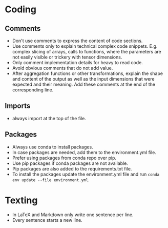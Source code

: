 # Coding
## Comments
- Don't use comments to express the content of code sections.
- Use comments only to explain technical complex code snippets. E.g. complex slicing of arrays, calls to functions, where the parameters are not easily visible or trickery with tensor dimensions.
- Only comment implementation details for heavy to read code.
- Avoid obvious comments that do not add value.
- After aggregation functions or other transformations, explain the shape and content of the output as well as the input dimensions that were expected and their meaning. Add these comments at the end of the corresponding line.

## Imports
- always import at the top of the file.

## Packages
- Always use conda to install packages.
- In case packages are needed, add them to the environment.yml file.
- Prefer using packages from conda repo over pip.
- Use pip packages if conda packages are not available.
- Pip packages are also added to the requirements.txt file.
- To install the packages update the environment.yml file and run `conda env update --file environment.yml`.

# Texting
- In LaTeX and Markdown only write one sentence per line.
- Every sentence starts a new line.
